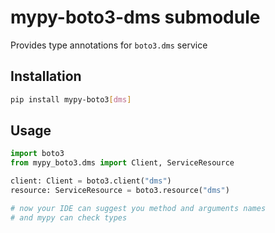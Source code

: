 # mypy-boto3-dms submodule

Provides type annotations for `boto3.dms` service

## Installation

```bash
pip install mypy-boto3[dms]
```

## Usage

```python
import boto3
from mypy_boto3.dms import Client, ServiceResource

client: Client = boto3.client("dms")
resource: ServiceResource = boto3.resource("dms")

# now your IDE can suggest you method and arguments names
# and mypy can check types
```


